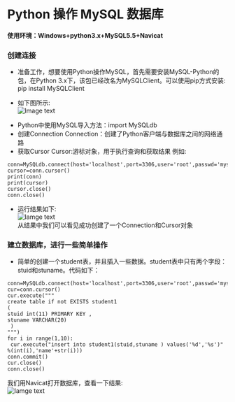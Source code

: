 # Python 操作 MySQL 数据库  
#### 使用环境：Windows+python3.x+MySQL5.5+Navicat  
### 创建连接
- 准备工作，想要使用Python操作MySQL，首先需要安装MySQL-Python的包，在Python 3.x下，该包已经改名为MySQLClient。可以使用pip方式安装:  
    pip install MySQLClient  
* 如下图所示:  
![Image text](https://github.com/gorgeousCa/Dayup/blob/master/MySQL/20190303204126.png)
- Python中使用MySQL导入方法：import MySQLdb
- 创建Connection
Connection：创建了Python客户端与数据库之间的网络通路
- 获取Cursor
Cursor:游标对象，用于执行查询和获取结果
 例如:  
 ```import MySQLdb
 conn=MySQLdb.connect(host='localhost',port=3306,user='root',passwd='mysql',db='lms',charset='utf8')
 cursor=conn.cursor()  
 print(conn)    
 print(cursor)    
 cursor.close()   
 conn.close()
 ```    
 - 运行结果如下:  
 ![Iamge text](https://github.com/gorgeousCa/Dayup/blob/master/MySQL/20190303211447.png)   
 从结果中我们可以看见成功创建了一个Connection和Cursor对象
 ### 建立数据库，进行一些简单操作
 - 简单的创建一个student表，并且插入一些数据。student表中只有两个字段：stuid和stuname。代码如下：  
  ```import  
  conn=MySQLdb.connect(host='localhost',port=3306,user='root',passwd='mysql',db='lms',charset='utf8')`  
  cur=conn.cursor()  
  cur.execute(""" 
  create table if not EXISTS student1  
  (  
  stuid int(11) PRIMARY KEY ,  
  stuname VARCHAR(20)  
   ) 
  """)   
  for i in range(1,10): 
   cur.execute("insert into student1(stuid,stuname ) values('%d','%s')" %(int(i),'name'+str(i)))
  conn.commit()
  cur.close() 
  conn.close()
  ``` 
   我们用Navicat打开数据库，查看一下结果:  
![Iamge text](https://github.com/gorgeousCa/Dayup/blob/master/MySQL/1.png)



 
 



